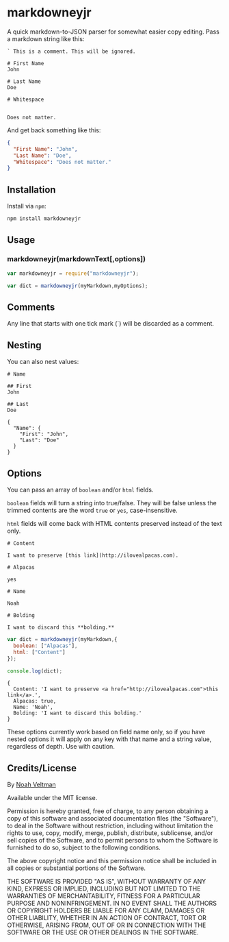 markdowneyjr
============

A quick markdown-to-JSON parser for somewhat easier copy editing.  Pass a markdown string like this:

```
` This is a comment. This will be ignored.

# First Name
John

# Last Name
Doe

# Whitespace


Does not matter.
```

And get back something like this:

```json
{
  "First Name": "John",
  "Last Name": "Doe",
  "Whitespace": "Does not matter."
}
```

## Installation

Install via `npm`:

```
npm install markdowneyjr
```

## Usage

### markdowneyjr(markdownText[,options])

```js
var markdowneyjr = require("markdowneyjr");

var dict = markdowneyjr(myMarkdown,myOptions);
```

## Comments

Any line that starts with one tick mark (`) will be discarded as a comment.

## Nesting

You can also nest values:

```
# Name

## First
John

## Last
Doe
```

```
{
  "Name": {
    "First": "John",
    "Last": "Doe"
  }
}
```

## Options

You can pass an array of `boolean` and/or `html` fields.

`boolean` fields will turn a string into true/false.  They will be false unless the trimmed contents are the word `true` or `yes`, case-insensitive.

`html` fields will come back with HTML contents preserved instead of the text only.

```
# Content

I want to preserve [this link](http://ilovealpacas.com).

# Alpacas

yes

# Name

Noah

# Bolding

I want to discard this **bolding.**
```

```js
var dict = markdowneyjr(myMarkdown,{
  boolean: ["Alpacas"],
  html: ["Content"]
});

console.log(dict);
```

```
{
  Content: 'I want to preserve <a href="http://ilovealpacas.com">this link</a>.',
  Alpacas: true,
  Name: 'Noah',
  Bolding: 'I want to discard this bolding.'
}
```

These options currently work based on field name only, so if you have nested options it will apply on any key with that name and a string value, regardless of depth.  Use with caution.

## Credits/License

By [Noah Veltman](https://twitter.com/veltman)

Available under the MIT license.

Permission is hereby granted, free of charge, to any person obtaining a copy of this software and associated documentation files (the "Software"), to deal in the Software without restriction, including without limitation the rights to use, copy, modify, merge, publish, distribute, sublicense, and/or sell copies of the Software, and to permit persons to whom the Software is furnished to do so, subject to the following conditions.

The above copyright notice and this permission notice shall be included in all copies or substantial portions of the Software.

THE SOFTWARE IS PROVIDED "AS IS", WITHOUT WARRANTY OF ANY KIND, EXPRESS OR IMPLIED, INCLUDING BUT NOT LIMITED TO THE WARRANTIES OF MERCHANTABILITY, FITNESS FOR A PARTICULAR PURPOSE AND NONINFRINGEMENT. IN NO EVENT SHALL THE AUTHORS OR COPYRIGHT HOLDERS BE LIABLE FOR ANY CLAIM, DAMAGES OR OTHER LIABILITY, WHETHER IN AN ACTION OF CONTRACT, TORT OR OTHERWISE, ARISING FROM, OUT OF OR IN CONNECTION WITH THE SOFTWARE OR THE USE OR OTHER DEALINGS IN THE SOFTWARE.
